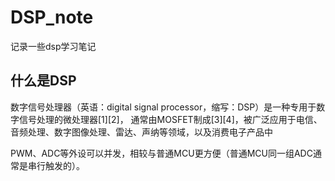 # DSP_note
记录一些dsp学习笔记

## 什么是DSP
数字信号处理器（英语：digital signal processor，缩写：DSP）是一种专用于数字信号处理的微处理器[1][2]， 通常由MOSFET制成[3][4]，被广泛应用于电信、音频处理、数字图像处理、雷达、声纳等领域，以及消费电子产品中

PWM、ADC等外设可以并发，相较与普通MCU更方便（普通MCU同一组ADC通常是串行触发的）。
